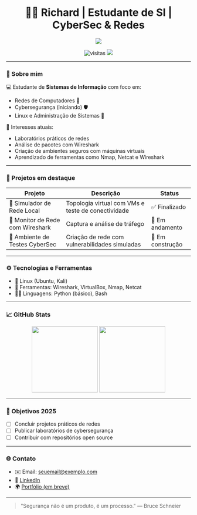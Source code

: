 <h1 align="center">👨‍💻 Richard | Estudante de SI | CyberSec & Redes</h1>

<p align="center">
  <img src="https://skillicons.dev/icons?i=linux,bash,python,github,git,html,css" />
</p>

<p align="center">
  <img src="https://komarev.com/ghpvc/?username=seu-usuario&style=flat-square&color=blue" alt="visitas"/>
  <a href="https://github.com/seu-usuario?tab=repositories">
    <img src="https://img.shields.io/github/followers/seu-usuario?label=Followers&style=social" />
  </a>
</p>

---

### 🚀 Sobre mim

💻 Estudante de **Sistemas de Informação** com foco em:
- Redes de Computadores 🧠
- Cybersegurança (iniciando) 🛡️
- Linux e Administração de Sistemas 🐧

📍 Interesses atuais:
- Laboratórios práticos de redes
- Análise de pacotes com Wireshark
- Criação de ambientes seguros com máquinas virtuais
- Aprendizado de ferramentas como Nmap, Netcat e Wireshark

---

### 🧪 Projetos em destaque

| Projeto | Descrição | Status |
|--------|-----------|--------|
| 🔌 Simulador de Rede Local | Topologia virtual com VMs e teste de conectividade | ✅ Finalizado |
| 📡 Monitor de Rede com Wireshark | Captura e análise de tráfego | 🔄 Em andamento |
| 🔐 Ambiente de Testes CyberSec | Criação de rede com vulnerabilidades simuladas | 🚧 Em construção |

---

### ⚙️ Tecnologias e Ferramentas

- 🐧 Linux (Ubuntu, Kali)
- 🧰 Ferramentas: Wireshark, VirtualBox, Nmap, Netcat
- 🧑‍💻 Linguagens: Python (básico), Bash

---

### 📈 GitHub Stats

<p align="center">
  <img height="180em" src="https://github-readme-stats.vercel.app/api?username=seu-usuario&show_icons=true&theme=radical&count_private=true" />
  <img height="180em" src="https://github-readme-stats.vercel.app/api/top-langs/?username=seu-usuario&layout=compact&theme=radical" />
</p>

---

### 🎯 Objetivos 2025

- [ ] Concluir projetos práticos de redes
- [ ] Publicar laboratórios de cybersegurança
- [ ] Contribuir com repositórios open source

---

### 🌐 Contato

- ✉️ Email: seuemail@exemplo.com
- 💼 [LinkedIn](https://linkedin.com/in/seuusuario)
- 🌍 [Portfólio (em breve)](https://seusite.com)

---

> "Segurança não é um produto, é um processo." — Bruce Schneier
